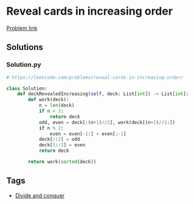 # Reveal cards in increasing order

[Problem link](https://leetcode.com/problems/reveal-cards-in-increasing-order/)

## Solutions


### Solution.py
```py
# https://leetcode.com/problems/reveal-cards-in-increasing-order/

class Solution:
    def deckRevealedIncreasing(self, deck: List[int]) -> List[int]:
        def work(deck):
            n = len(deck)
            if n < 3:
                return deck
            odd, even = deck[:(n+1)//2], work(deck[(n+1)//2:])
            if n % 2:
                even = even[-1:] + even[:-1]
            deck[::2] = odd
            deck[1::2] = even
            return deck

        return work(sorted(deck))
```
## Tags

* [Divide and conquer](/README.md#Divide_and_conquer)
